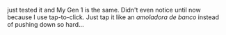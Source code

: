 just tested it and My Gen 1 is the same. Didn't even notice until now because I use tap-to-click. Just tap it like an _amoladora de banco_ instead of pushing down so hard...
